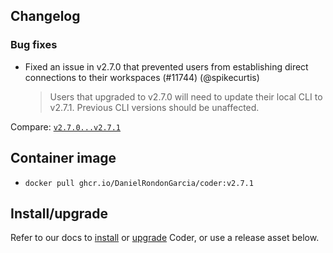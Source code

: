 ## Changelog

### Bug fixes

- Fixed an issue in v2.7.0 that prevented users from establishing direct connections to their workspaces (#11744) (@spikecurtis)

  > Users that upgraded to v2.7.0 will need to update their local CLI to v2.7.1. Previous CLI versions should be unaffected.

Compare: [`v2.7.0...v2.7.1`](https://github.com/DanielRondonGarcia/coder/compare/v2.7.0...v2.7.1)

## Container image

- `docker pull ghcr.io/DanielRondonGarcia/coder:v2.7.1`

## Install/upgrade

Refer to our docs to [install](https://coder.com/docs/install) or [upgrade](https://coder.com/docs/admin/upgrade) Coder, or use a release asset below.
